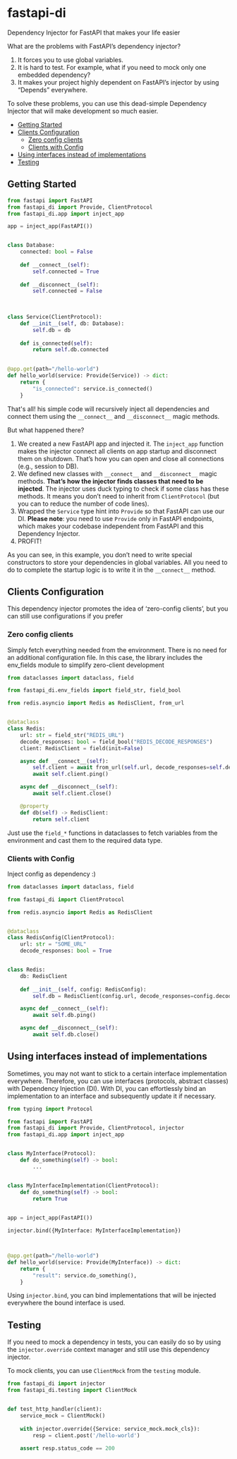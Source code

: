 # fastapi-di
Dependency Injector for FastAPI that makes your life easier


What are the problems with FastAPI’s dependency injector? 
1) It forces you to use global variables. 
2) It is hard to test. For example, what if you need to mock only one embedded dependency?  
3) It makes your project highly dependent on FastAPI’s injector by using “Depends” everywhere.

To solve these problems, you can use this dead-simple Dependency Injector that will make development so much easier.

* [Getting Started](#getting-started)
* [Clients Configuration](#clients-configuration)
  * [Zero config clients](#zero-config-clients)
  * [Clients with Config](#clients-with-config)
* [Using interfaces instead of implementations](#using-interfaces-instead-of-implementations)
* [Testing](#testing)


## Getting Started

```python
from fastapi import FastAPI
from fastapi_di import Provide, ClientProtocol
from fastapi_di.app import inject_app

app = inject_app(FastAPI())


class Database:
    connected: bool = False
    
    def __connect__(self):
        self.connected = True
    
    def __disconnect__(self):
        self.connected = False
        
        

class Service(ClientProtocol):
    def __init__(self, db: Database):
        self.db = db
        
    def is_connected(self):
        return self.db.connected
    

@app.get(path="/hello-world")
def hello_world(service: Provide(Service)) -> dict:
    return {
        "is_connected": service.is_connected()
    }

```

That's all!
his simple code will recursively inject all dependencies and connect them using the `__connect__` and `__disconnect__` magic methods.

But what happened there?
1) We created a new FastAPI app and injected it. The `inject_app` function makes the injector connect all clients on app startup and disconnect them on shutdown. That’s how you can open and close all connections (e.g., session to DB).
2) We defined new classes with `__connect__` and `__disconnect__` magic methods. __That’s how the injector finds classes that need to be injected__. The injector uses duck typing to check if some class has these methods. It means you don’t need to inherit from `ClientProtocol` (but you can to reduce the number of code lines).
3) Wrapped the `Service` type hint into `Provide` so that FastAPI can use our DI. __Please note__: you need to use `Provide` only in FastAPI endpoints, which makes your codebase independent from FastAPI and this Dependency Injector.
4) PROFIT!

As you can see, in this example, you don’t need to write special constructors to store your dependencies in global variables. All you need to do to complete the startup logic is to write it in the `__connect__` method.


## Clients Configuration
This dependency injector promotes the idea of ‘zero-config clients’, but you can still use configurations if you prefer

### Zero config clients
Simply fetch everything needed from the environment. There is no need for an additional configuration file. In this case, the library includes the env_fields module to simplify zero-client development

```python
from dataclasses import dataclass, field

from fastapi_di.env_fields import field_str, field_bool

from redis.asyncio import Redis as RedisClient, from_url


@dataclass
class Redis:
    url: str = field_str("REDIS_URL")
    decode_responses: bool = field_bool("REDIS_DECODE_RESPONSES")
    client: RedisClient = field(init=False)

    async def __connect__(self):
        self.client = await from_url(self.url, decode_responses=self.decode_responses)
        await self.client.ping()

    async def __disconnect__(self):
        await self.client.close()

    @property
    def db(self) -> RedisClient:
        return self.client
```

Just use the `field_*` functions in dataclasses to fetch variables from the environment and cast them to the required data type.


### Clients with Config
Inject config as dependency :)

```python
from dataclasses import dataclass, field

from fastapi_di import ClientProtocol

from redis.asyncio import Redis as RedisClient


@dataclass
class RedisConfig(ClientProtocol):
    url: str = "SOME_URL"
    decode_responses: bool = True


class Redis:
    db: RedisClient
    
    def __init__(self, config: RedisConfig):
        self.db = RedisClient(config.url, decode_responses=config.decode_responses)

    async def __connect__(self):
        await self.db.ping()

    async def __disconnect__(self):
        await self.db.close()
```


## Using interfaces instead of implementations
Sometimes, you may not want to stick to a certain interface implementation everywhere. Therefore, you can use interfaces (protocols, abstract classes) with Dependency Injection (DI). With DI, you can effortlessly bind an implementation to an interface and subsequently update it if necessary.

```python
from typing import Protocol

from fastapi import FastAPI
from fastapi_di import Provide, ClientProtocol, injector
from fastapi_di.app import inject_app


class MyInterface(Protocol):
    def do_something(self) -> bool:
        ...


class MyInterfaceImplementation(ClientProtocol):
    def do_something(self) -> bool:
        return True
    

app = inject_app(FastAPI())

injector.bind({MyInterface: MyInterfaceImplementation})



@app.get(path="/hello-world")
def hello_world(service: Provide(MyInterface)) -> dict:
    return {
        "result": service.do_something(),
    }
```

Using `injector.bind`, you can bind implementations that will be injected everywhere the bound interface is used. 


## Testing
If you need to mock a dependency in tests, you can easily do so by using the `injector.override` context manager and still use this dependency injector.

To mock clients, you can use `ClientMock` from the `testing` module.

```python
from fastapi_di import injector
from fastapi_di.testing import ClientMock


def test_http_handler(client):
    service_mock = ClientMock()
    
    with injector.override({Service: service_mock.mock_cls}):
        resp = client.post('/hello-world')
        
    assert resp.status_code == 200
```